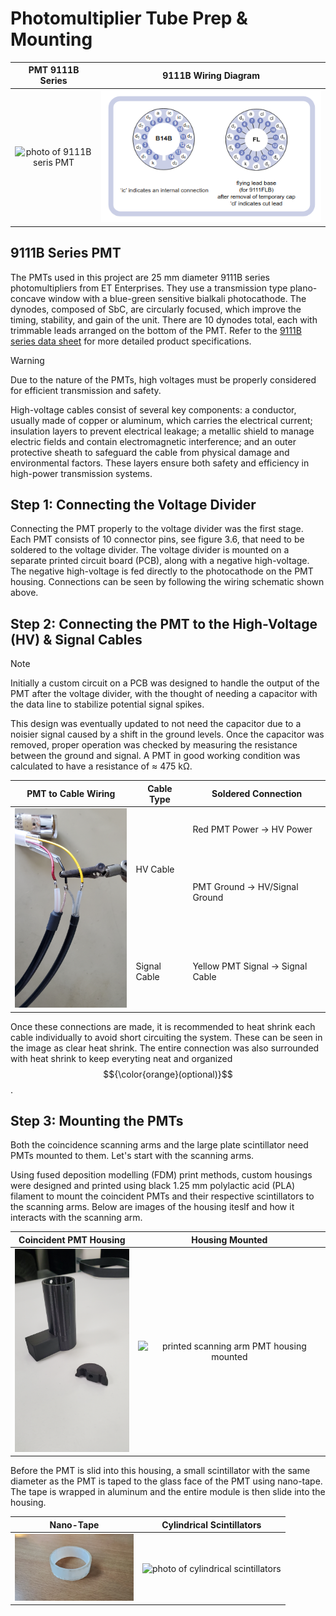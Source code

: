 # Photomultiplier Tube Prep & Mounting


| PMT 9111B Series| 9111B Wiring Diagram |
| :--: | :--: |
|<img src="../../Figures/pmt2.jpg" alt="photo of 9111B seris PMT" width="200" />|<img src="../../Figures/pmt_wiring.png" alt="pmt wiring diagram" width="600" />|

## 9111B Series PMT
The PMTs used in this project are 25 mm diameter 9111B series photomultipliers from ET Enterprises. They use a transmission type plano-concave window with a blue-green sensitive bialkali photocathode. The dynodes, composed of SbC, are circularly focused, which improve the timing, stability, and gain of the unit. There are 10 dynodes total, each with trimmable leads arranged on the bottom of the PMT. Refer to the [9111B series data sheet](../Documents/Literature/9111B_datasheet.pdf) for more detailed product specifications.

> [!WARNING]
> Due to the nature of the PMTs, high voltages must be properly considered for efficient transmission and safety.

High-voltage cables consist of several key components: a conductor, usually made of copper or aluminum, which carries the electrical current; insulation layers to prevent electrical leakage; a metallic shield to manage electric fields and contain electromagnetic interference; and an outer protective sheath to safeguard the cable from physical damage and environmental factors. These layers ensure both safety and efficiency in high-power transmission systems.

## Step 1: Connecting the Voltage Divider
Connecting the PMT properly to the voltage divider was the first stage. Each PMT consists of 10 connector pins, see figure 3.6, that need to be soldered to the voltage divider. The voltage divider is mounted on a separate printed circuit board (PCB), along with a negative high-voltage. The negative high-voltage is fed directly to the photocathode on the PMT housing. Connections can be seen by following the wiring schematic shown above.

## Step 2: Connecting the PMT to the High-Voltage (HV) & Signal Cables
> [!NOTE]
> Initially a custom circuit on a PCB was designed to handle the output of the PMT after the voltage divider, with the thought of needing a capacitor with the data line to stabilize potential signal spikes.

This design was eventually updated to not need the capacitor due to a noisier signal caused by a shift in the ground levels. Once the capacitor was removed, proper operation was checked by measuring the resistance between the ground and signal. A PMT in good working condition was calculated to have a resistance of ≈ 475 kΩ.

<table>
    <thead>
        <tr>
            <th>PMT to Cable Wiring</th>
            <th>Cable Type</th>
            <th>Soldered Connection</th>
        </tr>
    </thead>
    <tbody>
        <tr>
            <td rowspan=3><img src="../../Figures/pmt_wiring_cables.jpg" alt="photo of 9111B seris PMT" width="200" /></td>
            <td rowspan=2>HV Cable</td>
            <td> Red PMT Power -> HV Power</td>
        </tr>
        <tr>
            <td>PMT Ground -> HV/Signal Ground</td>
        </tr>
        <tr>
            <td rowspan=1>Signal Cable</td>
            <td>Yellow PMT Signal -> Signal Cable</td>
        </tr>
    </tbody>
</table>

Once these connections are made, it is recommended to heat shrink each cable individually to avoid short circuiting the system. These can be seen in the image as clear heat shrink. The entire connection was also surrounded with heat shrink to keep everyting neat and organized $${\color{orange}(optional)}$$. 

## Step 3: Mounting the PMTs
Both the coincidence scanning arms and the large plate scintillator need PMTs mounted to them. Let's start with the scanning arms.

Using fused deposition modelling (FDM) print methods, custom housings were designed and printed using black 1.25 mm polylactic acid (PLA) filament to mount the coincident PMTs and their respective scintillators to the scanning arms. Below are images of the housing iteslf and how it interacts with the scanning arm. 

| Coincident PMT Housing| Housing Mounted|
| :--: | :--: |
|<img src="../../Figures/pmt_housing.jpg" alt="photo of 3d printed scanning arm PMT housing" width="190" />|<img src="../../Figures/pmt_scan_mount.jpg" alt="printed scanning arm PMT housing mounted" width="600" />|

Before the PMT is slid into this housing, a small scintillator with the same diameter as the PMT is taped to the glass face of the PMT using nano-tape. The tape is wrapped in aluminum and the entire module is then slide into the housing.

| Nano-Tape | Cylindrical Scintillators |
| :--: | :--: |
|<img src="../../Figures/tape.jpg" alt="photo of nano-tape" width="190" />|<img src="../../Figures/large_scint.jpg" alt="photo of cylindrical scintillators" width="190" />|


